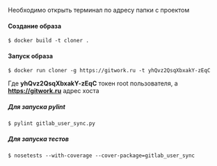 Необходимо открыть терминал по адресу папки с проектом

#### Создание образа

`$ docker build -t cloner .`

#### Запуск образа

`$ docker run cloner -g https://gitwork.ru -t yhQvz2QsqXbxakY-zEqC`

Где  **yhQvz2QsqXbxakY-zEqC** токен root пользователя, а **https://gitwork.ru** адрес хоста
##### Для запуска pylint

`$ pylint gitlab_user_sync.py`

##### Для запуска тестов

`$ nosetests --with-coverage --cover-package=gitlab_user_sync`